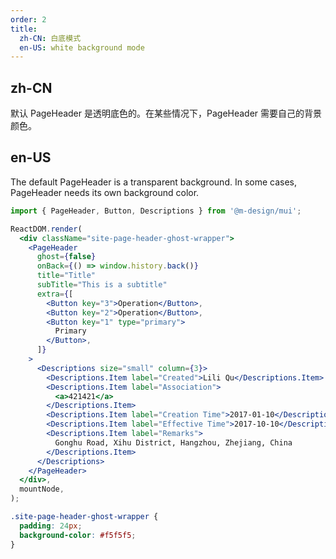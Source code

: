 ```yaml
---
order: 2
title:
  zh-CN: 白底模式
  en-US: white background mode
---
```


## zh-CN

默认 PageHeader 是透明底色的。在某些情况下，PageHeader 需要自己的背景颜色。

## en-US

The default PageHeader is a transparent background. In some cases, PageHeader needs its own background color.

```jsx
import { PageHeader, Button, Descriptions } from '@m-design/mui';

ReactDOM.render(
  <div className="site-page-header-ghost-wrapper">
    <PageHeader
      ghost={false}
      onBack={() => window.history.back()}
      title="Title"
      subTitle="This is a subtitle"
      extra={[
        <Button key="3">Operation</Button>,
        <Button key="2">Operation</Button>,
        <Button key="1" type="primary">
          Primary
        </Button>,
      ]}
    >
      <Descriptions size="small" column={3}>
        <Descriptions.Item label="Created">Lili Qu</Descriptions.Item>
        <Descriptions.Item label="Association">
          <a>421421</a>
        </Descriptions.Item>
        <Descriptions.Item label="Creation Time">2017-01-10</Descriptions.Item>
        <Descriptions.Item label="Effective Time">2017-10-10</Descriptions.Item>
        <Descriptions.Item label="Remarks">
          Gonghu Road, Xihu District, Hangzhou, Zhejiang, China
        </Descriptions.Item>
      </Descriptions>
    </PageHeader>
  </div>,
  mountNode,
);
```

```css
.site-page-header-ghost-wrapper {
  padding: 24px;
  background-color: #f5f5f5;
}
```
